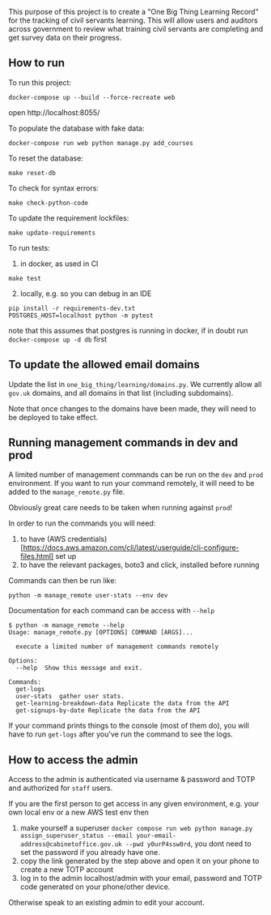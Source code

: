 This purpose of this project is to create a "One Big Thing Learning Record" for the tracking of civil servants learning. This will allow users and auditors across government to review what training civil servants are completing and get survey data on their progress.

## How to run

To run this project:

    docker-compose up --build --force-recreate web

open http://localhost:8055/

To populate the database with fake data:

    docker-compose run web python manage.py add_courses

To reset the database:

    make reset-db

To check for syntax errors:

    make check-python-code

To update the requirement lockfiles:

    make update-requirements

To run tests:

1. in docker, as used in CI
```commandline
make test
```

2. locally, e.g. so you can debug in an IDE
```commandline
pip install -r requirements-dev.txt
POSTGRES_HOST=localhost python -m pytest
```
note that this assumes that postgres is running in docker, if in doubt run `docker-compose up -d db` first

## To update the allowed email domains

Update the list in `one_big_thing/learning/domains.py`. We currently allow all `gov.uk` domains, and all domains in that list (including subdomains).

Note that once changes to the domains have been made, they will need to be deployed to take effect.

## Running management commands in dev and prod
A limited number of management commands can be run on the `dev` and `prod` environment. If you want to run your command remotely, it will need to be added to the `manage_remote.py` file.

Obviously great care needs to be taken when running against `prod`! 

In order to run the commands you will need:
1. to have (AWS credentials)[https://docs.aws.amazon.com/cli/latest/userguide/cli-configure-files.html] set up 
2. to have the relevant packages, boto3 and click, installed before running

Commands can then be run like:

`python -m manage_remote user-stats --env dev`

Documentation for each command can be access with `--help`

```commandline
$ python -m manage_remote --help
Usage: manage_remote.py [OPTIONS] COMMAND [ARGS]...

  execute a limited number of management commands remotely

Options:
  --help  Show this message and exit.

Commands:
  get-logs
  user-stats  gather user stats.
  get-learning-breakdown-data Replicate the data from the API
  get-signups-by-date Replicate the data from the API
 ```

If your command prints things to the console (most of them do), you will have to run `get-logs` after you've run the command to see the logs.

## How to access the admin

Access to the admin is authenticated via username & password and TOTP and authorized for `staff` users.

If you are the first person to get access in any given environment, e.g. your own local env or
a new AWS test env then

1. make yourself a superuser `docker compose run web python manage.py assign_superuser_status --email your-email-address@cabinetoffice.gov.uk --pwd y0urP4ssw0rd`, you dont need to set the password if you already have one.
2. copy the link generated by the step above and open it on your phone to create a new TOTP account
3. log in to the admin localhost/admin with your email, password and TOTP code generated on your phone/other device.

Otherwise speak to an existing admin to edit your account.

